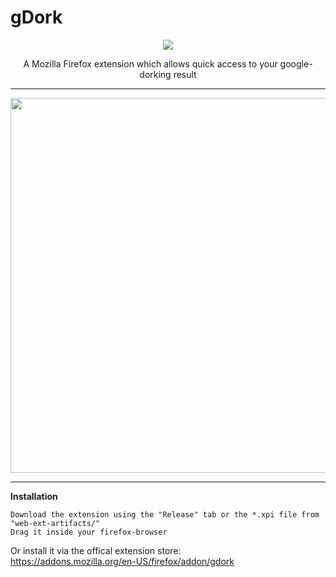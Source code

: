 # gDork

<p align="center">
  <img src="https://abload.de/img/gd-64ipjri.png">
  <p align="center">A Mozilla Firefox extension which allows quick access to your google-dorking result</p>
</p>
<hr>
<p align="center">
  <img width="600" src="https://i.imgur.com/KVhLqid.png">
</p><hr>

**Installation**
```
Download the extension using the "Release" tab or the *.xpi file from "web-ext-artifacts/"
Drag it inside your firefox-browser
```
Or install it via the offical extension store:  
https://addons.mozilla.org/en-US/firefox/addon/gdork

